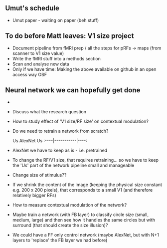 ## Umut's schedule
- Umut paper - waiting on paper (beh stuff)

## To do before Matt leaves: V1 size project
- Document pipeline from fMRI prep / all the steps for pRFs -> maps (from
  scanner to V1 size value)
- Write the fMRI stuff into a methods section
- Scan and analyse new data
- Only if we have time: Making the above available on github in an open access
  way OSF

## Neural network we can hopefully get done
- 
- Discuss what the research question
- How to study effect of 'V1 size/RF size' on contextual modulation?
- Do we need to retrain a network from scratch?

  Us    AlexNet    Us
:----|-----------|----:

- AlexNet we have to keep as is - i.e. pretrained
- To change the RF/V1 size, that requires retraining... so we have to keep the
  'Us' part of the network pipeline small and manageable
- Change size of stimulus??
- If we shrink the content of the image (keeping the physical size constant
  e.g. 200 x 200 pixels), that corresponds to a small V1 (and therefore
  relatively bigger RFs)
- How to measure contextual modulation of the network?
- Maybe train a network (with FB layer) to classify circle size (small, medium,
  large) and then see how it handles the same circles but with surround (that
  should create the size illusion)?
- We could have a FF only control network (maybe AlexNet, but with N+1 layers
  to 'replace' the FB layer we had before)
